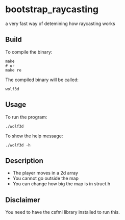 # bootstrap_raycasting

a very fast way of detemining how raycasting works

## Build

To compile the binary:

    make
    # or
    make re

The compiled binary will be called:

    wolf3d

## Usage

To run the program:

    ./wolf3d

To show the help message:

    ./wolf3d -h

## Description

- The player moves in a 2d array
- You cannot go outside the map
- You can change how big the map is in struct.h

## Disclaimer

You need to have the csfml library installed to run this.
